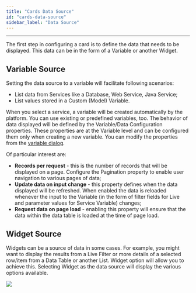 ```yaml
---
title: "Cards Data Source"
id: "cards-data-source"
sidebar_label: "Data Source" 
---
```

---
The first step in configuring a card is to define the data that needs to be displayed. This data can be in the form of a Variable or another Widget.

## Variable Source

Setting the data source to a variable will facilitate following scenarios:

- List data from Services like a Database, Web Service, Java Service;
- List values stored in a Custom (Model) Variable.

When you select a service, a variable will be created automatically by the platform. You can use existing or predefined variables, too. The behavior of data displayed will be defined by the Variable/Data Configuration properties. These properties are at the Variable level and can be configured them only when creating a new variable. You can modify the properties from the [variable dialog](/learn/assets/var_sel.png).

Of particular interest are:

- **Records per request** - this is the number of records that will be displayed on a page. Configure the Pagination property to enable user navigation to various pages of data;
- **Update data on input change** - this property defines when the data displayed will be refreshed. When enabled the data is reloaded whenever the input to the Variable (in the form of filter fields for Live and parameter values for Service Variable) changes;
- **Request data on page load** - enabling this property will ensure that the data within the data table is loaded at the time of page load.

## Widget Source

Widgets can be a source of data in some cases. For example, you might want to display the results from a Live Filter or more details of a selected row/item from a Data Table or another List. Widget option will allow you to achieve this. Selecting Widget as the data source will display the various options available.

[![](/learn/assets/cards-data.png)](/learn/assets/cards-data.png)


